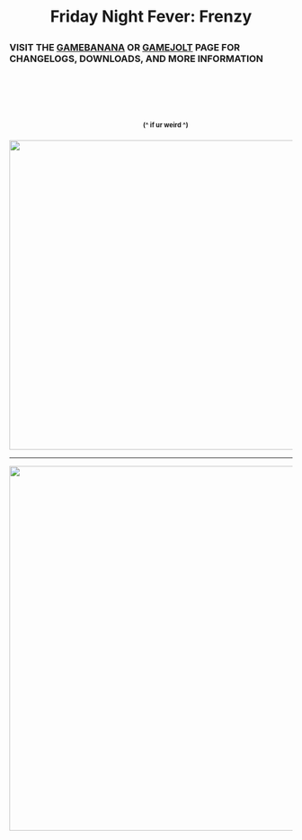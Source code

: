 # <p align="center"> Friday Night Fever: Frenzy </p>
### VISIT THE <a href="https://gamebanana.com/mods/310465">GAMEBANANA</a> OR <a href="https://gamejolt.com/games/fridaynightfever/645717">GAMEJOLT</a> PAGE FOR CHANGELOGS, DOWNLOADS, AND MORE INFORMATION
### ㅤㅤ    ㅤㅤ    ㅤㅤ       ㅤㅤ      ㅤㅤ    ㅤ   ㅤㅤ       ㅤㅤ    ㅤㅤ    ㅤㅤ       ㅤㅤ    ㅤㅤ    ㅤㅤ       ㅤㅤ    ㅤㅤ    ㅤㅤ       ㅤㅤ    ㅤㅤ    ㅤㅤ       ㅤㅤ    ㅤㅤ    ㅤㅤ       ㅤㅤ    ㅤㅤ    ㅤㅤ       ㅤㅤ    ㅤㅤ    ㅤㅤ       ㅤㅤ    ㅤㅤ    ㅤㅤ       ㅤㅤ    ㅤㅤ    ㅤㅤ       ㅤㅤ    ㅤㅤ    ㅤㅤ       ㅤㅤ    ㅤㅤ  ㅤㅤ    ㅤㅤ       ㅤㅤ    ㅤㅤ    ㅤㅤ         ㅤㅤ    ㅤㅤ       ㅤㅤ    ㅤㅤ    ㅤㅤ    ㅤㅤ    ㅤㅤ    <sup><sub>(^ if ur weird ^)</sub></sup>
<p align="center"><img src="https://github.com/isophoro/Friday-Night-Fever/blob/main/assets/preload/images/story/selecting/fscroll.png?raw=true" width="550"/></p>
<hr>
<p align="center"><img src="https://images-ext-2.discordapp.net/external/yJHh2_eH6In0sMfTSfmo0NFY21hPcmTtR89O-Em6Ly4/%3Fitemid%3D27375502/https/media1.tenor.com/images/dfb928b0bc3049a032e34d4875146965/tenor.gif" style="width:648px;height:648px;"/></p>

